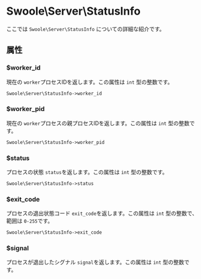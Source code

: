 # Swoole\Server\StatusInfo

ここでは `Swoole\Server\StatusInfo` についての詳細な紹介です。
## 属性
### $worker_id
現在の `worker`プロセスIDを返します。この属性は `int` 型の整数です。

```php
Swoole\Server\StatusInfo->worker_id
```
### $worker_pid
現在の `worker`プロセスの親プロセスIDを返します。この属性は `int` 型の整数です。

```php
Swoole\Server\StatusInfo->worker_pid
```
### $status
プロセスの状態 `status`を返します。この属性は `int` 型の整数です。

```php
Swoole\Server\StatusInfo->status
```
### $exit_code
プロセスの退出状態コード `exit_code`を返します。この属性は `int` 型の整数で、範囲は `0-255`です。

```php
Swoole\Server\StatusInfo->exit_code
```
### $signal
プロセスが退出したシグナル `signal`を返します。この属性は `int` 型の整数です。
